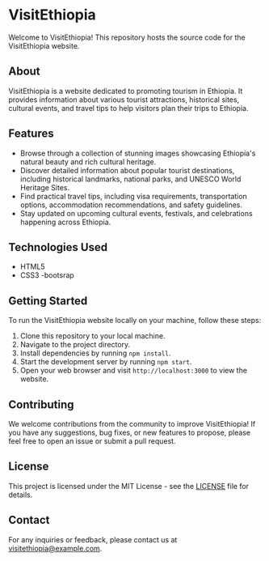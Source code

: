 # VisitEthiopia

Welcome to VisitEthiopia! This repository hosts the source code for the VisitEthiopia website.

## About

VisitEthiopia is a website dedicated to promoting tourism in Ethiopia. It provides information about various tourist attractions, historical sites, cultural events, and travel tips to help visitors plan their trips to Ethiopia.

## Features

- Browse through a collection of stunning images showcasing Ethiopia's natural beauty and rich cultural heritage.
- Discover detailed information about popular tourist destinations, including historical landmarks, national parks, and UNESCO World Heritage Sites.
- Find practical travel tips, including visa requirements, transportation options, accommodation recommendations, and safety guidelines.
- Stay updated on upcoming cultural events, festivals, and celebrations happening across Ethiopia.

## Technologies Used

- HTML5
- CSS3
-bootsrap

## Getting Started

To run the VisitEthiopia website locally on your machine, follow these steps:

1. Clone this repository to your local machine.
2. Navigate to the project directory.
3. Install dependencies by running `npm install`.
4. Start the development server by running `npm start`.
5. Open your web browser and visit `http://localhost:3000` to view the website.

## Contributing

We welcome contributions from the community to improve VisitEthiopia! If you have any suggestions, bug fixes, or new features to propose, please feel free to open an issue or submit a pull request.

## License

This project is licensed under the MIT License - see the [LICENSE](LICENSE) file for details.

## Contact

For any inquiries or feedback, please contact us at visitethiopia@example.com.
